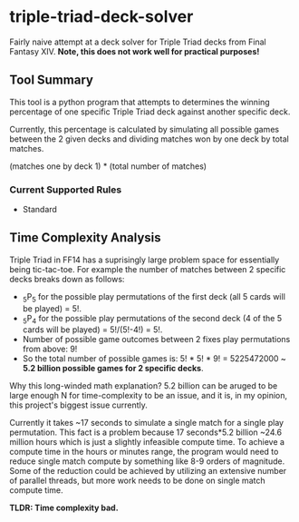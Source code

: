 # triple-triad-deck-solver
Fairly naive attempt at a deck solver for Triple Triad decks from Final Fantasy XIV. **Note, this does not work well for practical purposes!**

## Tool Summary
This tool is a python program that attempts to determines the winning percentage of one specific Triple Triad deck against another specific deck.

Currently, this percentage is calculated by simulating all possible games between the 2 given decks and dividing matches won by one deck by total matches.

(matches one by deck 1) \* (total number of matches)

### Current Supported Rules
* Standard

## Time Complexity Analysis
Triple Triad in FF14 has a suprisingly large problem space for essentially being tic-tac-toe. For example the number of matches between 2 specific decks breaks down as follows:
* <sub>5</sub>P<sub>5</sub> for the possible play permutations of the first deck (all 5 cards will be played) = 5!.
* <sub>5</sub>P<sub>4</sub> for the possible play permutations of the second deck (4 of the 5 cards will be played) = 5!/(5!-4!) = 5!.
* Number of possible game outcomes between 2 fixes play permutations from above: 9!
* So the total number of possible games is: 5! \* 5! \* 9! = 5225472000 \~ **5.2 billion possible games for 2 specific decks**.

Why this long-winded math explanation? 5.2 billion can be aruged to be large enough N for time-complexity to be an issue, and it is, in my opinion, this project's biggest issue currently.

Currently it takes ~17 seconds to simulate a single match for a single play permutation. This fact is a problem because 17 seconds\*5.2 billion ~24.6 million hours which is just a slightly infeasible compute time. To achieve a compute time in the hours or minutes range, the program would need to reduce single match compute by something like 8-9 orders of magnitude. Some of the reduction could be achieved by utilizing an extensive number of parallel threads, but more work needs to be done on single match compute time.

**TLDR: Time complexity bad.**

